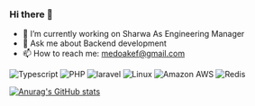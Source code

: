 ### Hi there 👋

- 🔭 I’m currently working on Sharwa As Engineering Manager
- 💬 Ask me about Backend development
- 📫 How to reach me: medoakef@gmail.com

![Typescript](https://img.shields.io/badge/-Typescript-blue?style=flat-square&logo=typescript)
![PHP](https://img.shields.io/badge/-php-blue?style=flat-square&logo=php)
![laravel](https://img.shields.io/badge/-laravel-orange?style=flat-square&logo=laravel)
![Linux](https://img.shields.io/badge/-Linux-gray?style=flat-square&logo=linux)
![Amazon AWS](https://img.shields.io/badge/Amazon%20AWS-232F3E?style=flat-square&logo=amazon-aws)
![Redis](https://img.shields.io/badge/-Redis-gray?style=flat-square&logo=Redis)





[![Anurag's GitHub stats](https://github-readme-stats-sigma-five.vercel.app/api?username=mohamed-akef&count_private=true&show_icons=true&include_all_commits=true&theme=dark)](https://github.com/anuraghazra/github-readme-stats)
